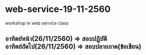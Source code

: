# web-service-19-11-2560
workshop in web service class

อาทิตย์หน้า(26/11/2560) => สอบปฏิบัติ <br>
อาทิตย์ถัดไป(26/11/2560) => สอบปลายภาค(ข้อเขียน)
----
